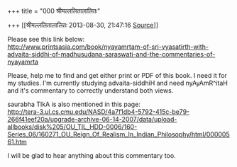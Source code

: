 +++
title = "000 श्रीमल्ललितालालितः"

+++
[[श्रीमल्ललितालालितः	2013-08-30, 21:47:16 [Source](https://groups.google.com/g/samskrita/c/wAxNIkzi28s)]]



Please see this link below:  
<http://www.printsasia.com/book/nyayamrtam-of-sri-vyasatirth-with-advaita-siddhi-of-madhusudana-saraswati-and-the-commentaries-of-nyayamrta>  
  
Please, help me to find and get either print or PDF of this book. I need it for my studies. I'm currently studying advaita-siddhiH and need nyAyAmR^itaH and it's commentary to correctly understand both views.  
  
saurabha TIkA is also mentioned in this page:  
<http://tera-3.ul.cs.cmu.edu/NASD/4a7f1db4-5792-415c-be79-266f41eef20a/upgrade-archive-06-14-2007/data/upload-allbooks/disk%205/OU_TIL_HDD-0006/160-Series_06/160271_OU_Reign_Of_Realism_In_Indian_Philosophy/html/00000561.htm>  
  
I will be glad to hear anything about this commentary too.  
  
  

